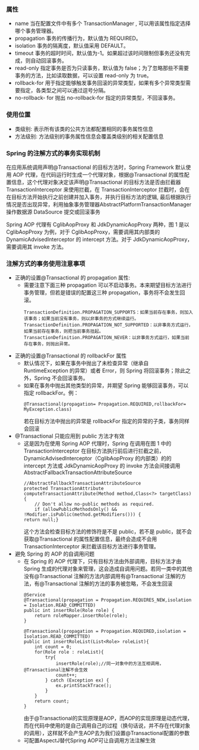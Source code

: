 ### 属性
+ name	当在配置文件中有多个 TransactionManager , 可以用该属性指定选择哪个事务管理器。
+ propagation	事务的传播行为，默认值为 REQUIRED。
+ isolation	事务的隔离度，默认值采用 DEFAULT。
+ timeout	事务的超时时间，默认值为-1。如果超过该时间限制但事务还没有完成，则自动回滚事务。
+ read-only	指定事务是否为只读事务，默认值为 false；为了忽略那些不需要事务的方法，比如读取数据，可以设置 read-only 为 true。
+ rollback-for	用于指定能够触发事务回滚的异常类型，如果有多个异常类型需要指定，各类型之间可以通过逗号分隔。
+ no-rollback- for	抛出 no-rollback-for 指定的异常类型，不回滚事务。

### 使用位置
+ 类级别: 表示所有该类的公共方法都配置相同的事务属性信息
+ 方法级别: 方法级别的事务属性信息会覆盖类级别的相关配置信息

### Spring 的注解方式的事务实现机制
在应用系统调用声明@Transactional 的目标方法时，Spring Framework 默认使用 AOP 代理，在代码运行时生成一个代理对象，根据@Transactional 的属性配置信息，这个代理对象决定该声明@Transactional 的目标方法是否由拦截器 TransactionInterceptor 来使用拦截，在 TransactionInterceptor 拦截时，会在在目标方法开始执行之前创建并加入事务，并执行目标方法的逻辑, 最后根据执行情况是否出现异常，利用抽象事务管理器AbstractPlatformTransactionManager 操作数据源 DataSource 提交或回滚事务

Spring AOP 代理有 CglibAopProxy 和 JdkDynamicAopProxy 两种，图 1 是以 CglibAopProxy 为例，对于 CglibAopProxy，需要调用其内部类的 DynamicAdvisedInterceptor 的 intercept 方法。对于 JdkDynamicAopProxy，需要调用其 invoke 方法。

### 注解方式的事务使用注意事项
+ 正确的设置@Transactional 的 propagation 属性:
  + 需要注意下面三种 propagation 可以不启动事务。本来期望目标方法进行事务管理，但若是错误的配置这三种 propagation，事务将不会发生回滚。
    ```
    TransactionDefinition.PROPAGATION_SUPPORTS：如果当前存在事务，则加入该事务；如果当前没有事务，则以非事务的方式继续运行。
    TransactionDefinition.PROPAGATION_NOT_SUPPORTED：以非事务方式运行，如果当前存在事务，则把当前事务挂起。
    TransactionDefinition.PROPAGATION_NEVER：以非事务方式运行，如果当前存在事务，则抛出异常。
    ```
+ 正确的设置@Transactional 的 rollbackFor 属性
  + 默认情况下，如果在事务中抛出了未检查异常（继承自 RuntimeException 的异常）或者 Error，则 Spring 将回滚事务；除此之外，Spring 不会回滚事务。
  + 如果在事务中抛出其他类型的异常，并期望 Spring 能够回滚事务，可以指定 rollbackFor。例：
    ```
    @Transactional(propagation= Propagation.REQUIRED,rollbackFor= MyException.class)
    ```
    若在目标方法中抛出的异常是 rollbackFor 指定的异常的子类，事务同样会回滚
+ @Transactional 只能应用到 public 方法才有效
  + 这是因为在使用 Spring AOP 代理时，Spring 在调用在图 1 中的 TransactionInterceptor 在目标方法执行前后进行拦截之前，DynamicAdvisedInterceptor（CglibAopProxy 的内部类）的的 intercept 方法或 JdkDynamicAopProxy 的 invoke 方法会间接调用 AbstractFallbackTransactionAttributeSource
    ```
	//AbstractFallbackTransactionAttributeSource
	protected TransactionAttribute computeTransactionAttribute(Method method,Class<?> targetClass) {
        // Don't allow no-public methods as required.
        if (allowPublicMethodsOnly() && !Modifier.isPublic(method.getModifiers())) {
    return null;}
	```
	这个方法会检查目标方法的修饰符是不是 public，若不是 public，就不会获取@Transactional 的属性配置信息，最终会造成不会用 TransactionInterceptor 来拦截该目标方法进行事务管理。
+ 避免 Spring 的 AOP 的自调用问题
  + 在 Spring 的 AOP 代理下，只有目标方法由外部调用，目标方法才由 Spring 生成的代理对象来管理，这会造成自调用问题。若同一类中的其他没有@Transactional 注解的方法内部调用有@Transactional 注解的方法，有@Transactional 注解的方法的事务被忽略，不会发生回滚
    ```
	@Service
    @Transactional(propagation = Propagation.REQUIRES_NEW,isolation = Isolation.READ_COMMITTED)
	public int insertRole(Role role) {
		return roleMapper.insertRole(role);
	}
	
	@Transactional(propagation = Propagation.REQUIRED,isolation = Isolation.READ_COMMITTED)
	public int insertRoleList(List<Role> roleList){
		int count = 0;
		for(Role role : roleList){
			try{
				insertRole(role);//同一对象中的方法互相调用，@Transactional注解不会生效
				count++;
			} catch (Exception ex) {
				ex.printStackTrace();
			}
		}
		return count;
	}
	```
    由于@Transactional的实现原理是AOP，而AOP的实现原理是动态代理，而在代码中使用的是自己调用自己的过程（换句话说，并不存在代理对象的调用），这样就不会产生AOP去为我们设置@Transactional配置的参数
  + 可配置AspectJ替代Spring AOP可让自调用方法注解生效
	
	
	
	
	
	
	
	
	
	